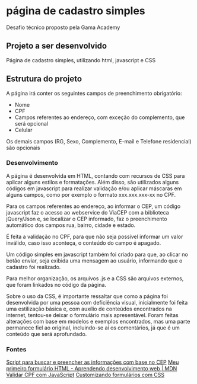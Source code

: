 # página de cadastro simples
Desafio técnico proposto pela Gama Academy

## Projeto a ser desenvolvido
Página de cadastro simples, utilizando html, javascript e CSS

## Estrutura do projeto
A página irá conter os seguintes campos de preenchimento obrigatório:
* Nome
* CPF
* Campos referentes ao endereço, com exceção do complemento, que será opcional
* Celular

Os demais campos (RG, Sexo, Complemento, E-mail e Telefone residencial) são opcionais

### Desenvolvimento
A página é desenvolvida em HTML, contando com recursos de CSS para aplicar alguns estilos e formatações.
Além disso, são utilizados alguns códigos em javascript para realizar validação e/ou aplicar máscaras em alguns campos, como por exemplo o formato xxx.xxx.xxx-xx no CPF.

Para os campos referentes ao endereço, ao informar o CEP, um código javascript faz o acesso ao webservice do ViaCEP com a biblioteca jQuery/Json e, se localizar o CEP informado, faz o preenchimento automático dos campos rua, bairro, cidade e estado.

É feita a validação no CPF, para que não seja possível informar um valor inválido, caso isso aconteça, o conteúdo do campo é apagado.

Um código simples em javascript também foi criado para que, ao clicar no botão enviar, seja exibida uma mensagem ao usuário, informando que o cadastro foi realizado.

Para melhor organização, os arquivos .js e a CSS são arquivos externos, que foram linkados no código da página.

Sobre o uso da CSS, é importante ressaltar que como a página foi desenvolvida por uma pessoa com deficiência visual, inicialmente foi feita uma estilização básica e, com auxílio de conteúdos encontrados na internet, tentou-se deixar o formulário mais apresentável.
Foram feitas alterações com base em modelos e exemplos encontrados, mas uma parte permanece fiel ao original, incluindo-se aí os comentários, já que é um conteúdo que será aprofundado.

### Fontes
[Script para buscar e preencher as informações com base no CEP][1]
[Meu primeiro formulário HTML - Aprendendo desenvolvimento web | MDN][2]
[Validar CPF com JavaScript][3]
[Customizando formulários com CSS][4]

[1]: https://viacep.com.br/exemplo/jquery/
[2]: https://developer.mozilla.org/pt-BR/docs/Learn/Forms/Your_first_form
[3]: https://www.devmedia.com.br/validar-cpf-com-javascript/23916
[4]: https://www.devmedia.com.br/customizando-formularios-com-css/37212